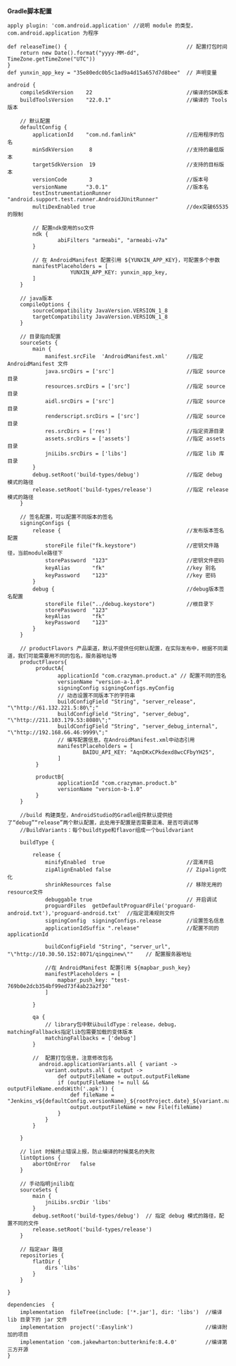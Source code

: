 
**Gradle脚本配置**

    apply plugin: 'com.android.application' //说明 module 的类型，com.android.application 为程序
 
    def releaseTime() {                                      // 配置打包时间 
    	return new Date().format("yyyy-MM-dd", TimeZone.getTimeZone("UTC"))
	}
	def yunxin_app_key = "35e80edc0b5c1ad9a4d15a657d7d8bee"  // 声明变量

	android {
	    compileSdkVersion    22 			    			 //编译的SDK版本
	    buildToolsVersion    "22.0.1" 			 			 //编译的 Tools 版本

	    // 默认配置
	    defaultConfig {  								
	        applicationId    "com.nd.famlink"   			 //应用程序的包名
	        minSdkVersion     8                 			 //支持的最低版本
	        targetSdkVersion  19                 			 //支持的目标版本
	        versionCode    	  3                				 //版本号
	        versionName      "3.0.1"            			 //版本名
            testInstrumentationRunner "android.support.test.runner.AndroidJUnitRunner"
            multiDexEnabled true                             //dex突破65535的限制

			// 配置ndk使用的so文件 
		    ndk {
		            abiFilters "armeabi", "armeabi-v7a"
		    }

			// 在 AndroidManifest 配置引用 ${YUNXIN_APP_KEY}，可配置多个参数
		    manifestPlaceholders = [
		                YUNXIN_APP_KEY: yunxin_app_key,
		    ]
	    }

	    // java版本
	    compileOptions {
	        sourceCompatibility JavaVersion.VERSION_1_8
	        targetCompatibility JavaVersion.VERSION_1_8
	    }
    
        // 目录指向配置
    	sourceSets {     								 
       		main {
	            manifest.srcFile  'AndroidManifest.xml'      //指定 AndroidManifest 文件
	            java.srcDirs = ['src']  					 //指定 source 目录
	            resources.srcDirs = ['src']                  //指定 source 目录
	            aidl.srcDirs = ['src']                       //指定 source 目录
	            renderscript.srcDirs = ['src']               //指定 source 目录
	            res.srcDirs = ['res']                        //指定资源目录
	            assets.srcDirs = ['assets']                  //指定 assets 目录
	            jniLibs.srcDirs = ['libs']                   //指定 lib 库目录
            }
            debug.setRoot('build-types/debug')               //指定 debug 模式的路径
            release.setRoot('build-types/release')           //指定 release 模式的路径
        }
 
        // 签名配置，可以配置不同版本的签名
	    signingConfigs {  						 		
	        release {  										 //发布版本签名配置
	            storeFile file("fk.keystore")   			 //密钥文件路径，当前module路径下
	            storePassword  "123" 						 //密钥文件密码
	            keyAlias       "fk" 						 //key 别名
	            keyPassword    "123" 						 //key 密码
	        }
	        debug { 										 //debug版本签名配置
	            storeFile file("../debug.keystore")          //根目录下
	            storePassword  "123"
	            keyAlias       "fk"
	            keyPassword    "123"
	        }
	    }

		// productFlavors 产品渠道，默认不提供任何默认配置，在实际发布中，根据不同渠道，我们可能需要用不同的包名，服务器地址等
		productFlavors{
		     productA{
		            applicationId "com.crazyman.product.a" // 配置不同的签名
		            versionName "version-a-1.0"
					signingConfig signingConfigs.myConfig
					// 动态设置不同版本下的字符串
		            buildConfigField "String", "server_release", "\"http://61.132.221.5:80\";"
		            buildConfigField "String", "server_debug", "\"http://211.103.179.53:8080\";"
		            buildConfigField "String", "server_debug_internal", "\"http://192.168.66.46:9999\";"
					// 编写配置信息，在AndroidManifest.xml中动态引用
		            manifestPlaceholders = [
		                    BAIDU_API_KEY: "AqnDKxCPkdexd8wcCFbyYH25",
		            ]
		     }

	         productB{
		            applicationId "com.crazyman.product.b"
		            versionName "version-b-1.0"
	         }
        }

        //build 构建类型，AndroidStudio的Gradle组件默认提供给了“debug”“release”两个默认配置，此处用于配置是否需要混淆、是否可调试等
		//BuildVariants：每个buildtype和flavor组成一个buildvariant
	    
        buildType { 		
			
	        release {  						
	            minifyEnabled  true 						 //混淆开启
                zipAlignEnabled false                        // Zipalign优化
                shrinkResources false                        // 移除无用的resource文件
                debuggable true                              // 开启调试
	            proguardFiles  getDefaultProguardFile('proguard-android.txt'),'proguard-android.txt'  //指定混淆规则文件
	            signingConfig  signingConfigs.release 		 //设置签名信息
                applicationIdSuffix ".release"               //配置不同的applicationId

                buildConfigField "String", "server_url", "\"http://10.30.50.152:8071/qingqinew\""    // 配置服务器地址

                //在 AndroidManifest 配置引用 ${mapbar_push_key}
                manifestPlaceholders = [
                    mapbar_push_key: "test-769b0e2dcb354bf99ed73f4ab23a2f30"
           		]

	        }

			qa {
				// library包中默认buildType：release，debug，matchingFallbacks指定lib包需要加载的变体版本
           		matchingFallbacks = ['debug']
			}

            //  配置打包信息，注意修改包名
		      android.applicationVariants.all { variant ->
	            variant.outputs.all { output ->
	                def outputFileName = output.outputFileName
	                if (outputFileName != null && outputFileName.endsWith('.apk')) {
	                    def fileName = "Jenkins_v${defaultConfig.versionName}_${rootProject.date}_${variant.name}.apk"
	                    output.outputFileName = new File(fileName)
	                }
	            }
	        }

	    }

		// lint 时候终止错误上报，防止编译的时候莫名的失败
	    lintOptions {
	        abortOnError   false 						
	    }

		// 手动指明jnilib在
	    sourceSets {
	        main {
	            jniLibs.srcDir 'libs'
	        }
	        debug.setRoot('build-types/debug')  // 指定 debug 模式的路径，配置不同的文件
	        release.setRoot('build-types/release')
	    }

	    // 指定aar 路径
	    repositories {
	        flatDir {
	            dirs 'libs'
	        }
	    }

    }

	dependencies  {
	    implementation  fileTree(include: ['*.jar'], dir: 'libs')  //编译lib 目录下的 jar 文件
	    implementation  project(':Easylink')                       //编译附加的项目
	    implementation 'com.jakewharton:butterknife:8.4.0'         //编译第三方开源
	}

